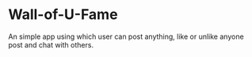 # Wall-of-U-Fame
An simple app using which user can post anything, like or unlike anyone post and chat with others.
